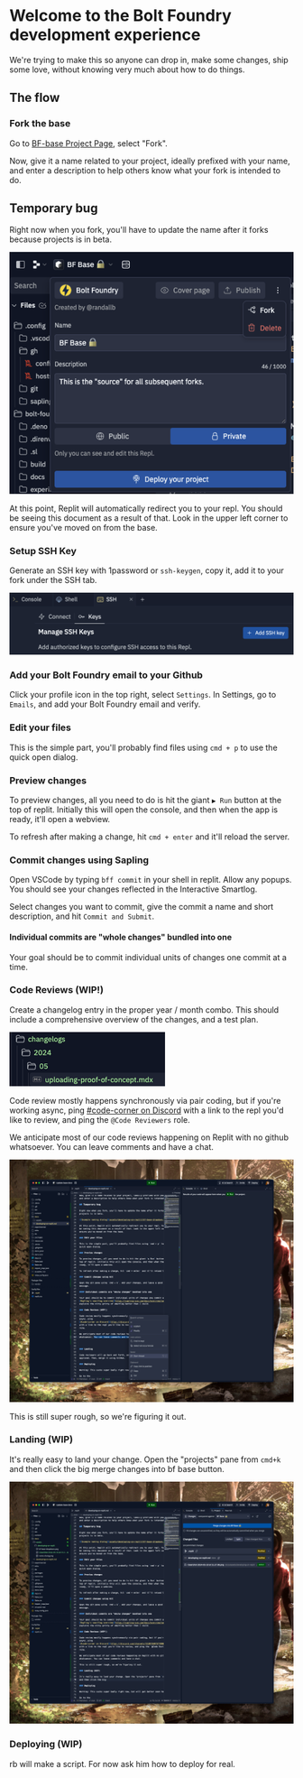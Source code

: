 # Welcome to the Bolt Foundry development experience

We're trying to make this so anyone can drop in, make some changes, ship some
love, without knowing very much about how to do things.

## The flow

### Fork the base

Go to
[BF-base Project Page](https://replit.com/t/bolt-foundry/xjbbzx/projects/j24RGL9x),
select "Fork".

Now, give it a name related to your project, ideally prefixed with your name,
and enter a description to help others know what your fork is intended to do.

## Temporary bug

Right now when you fork, you'll have to update the name after it forks because
projects is in beta.

![Example naming dialog](assets/developing-on-replit/bf-base-dropdown.png)

At this point, Replit will automatically redirect you to your repl. You should
be seeing this document as a result of that. Look in the upper left corner to
ensure you've moved on from the base.

### Setup SSH Key

Generate an SSH key with 1password or `ssh-keygen`, copy it, add it to your fork
under the SSH tab.

![Adding SSH Key](assets/developing-on-replit/add_ssh_key_tab.png)

### Add your Bolt Foundry email to your Github

Click your profile icon in the top right, select `Settings`. In Settings, go to
`Emails`, and add your Bolt Foundry email and verify.

### Edit your files

This is the simple part, you'll probably find files using `cmd + p` to use the
quick open dialog.

### Preview changes

To preview changes, all you need to do is hit the giant `▶ Run` button at the
top of replit. Initially this will open the console, and then when the app is
ready, it'll open a webview.

To refresh after making a change, hit `cmd + enter` and it'll reload the server.

### Commit changes using Sapling

Open VSCode by typing `bff commit` in your shell in replit. Allow any popups.
You should see your changes reflected in the Interactive Smartlog.

Select changes you want to commit, give the commit a name and short description,
and hit `Commit and Submit`.

#### Individual commits are "whole changes" bundled into one

Your goal should be to commit individual units of changes one commit at a time.

### Code Reviews (WIP!)

Create a changelog entry in the proper year / month combo. This should include a
comprehensive overview of the changes, and a test plan.

![example changelog](docs/assets/developing-on-replit/example-changelog.png)

Code review mostly happens synchronously via pair coding, but if you're working
async, ping
[#code-corner on Discord](https://discord.com/channels/1128726973770903703/1128760802636218568)
with a link to the repl you'd like to review, and ping the `@Code Reviewers`
role.

We anticipate most of our code reviews happening on Replit with no github
whatsoever. You can leave comments and have a chat.

![starting a thread example](assets/developing-on-replit/starting-a-thread.png)

This is still super rough, so we're figuring it out.

### Landing (WIP)

It's really easy to land your change. Open the "projects" pane from `cmd+k` and
then click the big merge changes into bf base button.

![starting a thread example](assets/developing-on-replit/merge-changes.png)

### Deploying (WIP)

rb will make a script. For now ask him how to deploy for real.
